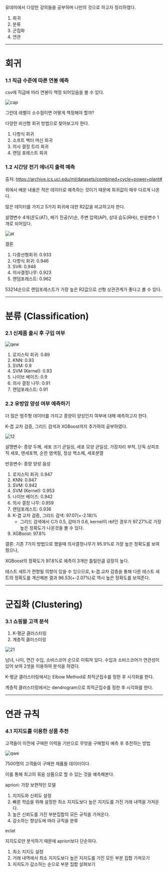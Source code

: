 유데미에서 다양한 강의들을 공부하며 나만의 것으로 하고자 정리하였다.
1. 회귀
2. 분류
3. 군집화
4. 연관 
*  *  *
# 회귀
### 1.1 직급 수준에 따른 연봉 예측


csv에 직급에 따라 연봉이 책정 되어있음을 볼 수 있다.


![cap](https://user-images.githubusercontent.com/118944645/206458197-e19a7486-5825-45d2-89d0-2b0cc38532a0.png)


그런데 레벨이 소수점이면 어떻게 책정해야 할까?


다양한 비선형 회귀 방법으로 찾아보고자 한다.


1. 다항식 회귀
2. 소프트 벡터 머신 회귀
3. 의사 결정 트리 회귀
4. 랜덤 포레스트 회귀


### 1.2 시간당 전기 에너지 출력 예측


출처: https://archive.ics.uci.edu/ml/datasets/combined+cycle+power+plant#


위에서 배운 내용은 적은 데이터로 예측하는 것이기 때문에 회귀값이 매우 다르게 나온다.


많은 데이터를 가지고 5가지 회귀에 대한 R2값을 비교하고자 한다.


설명변수 4개(온도(AT), 배기 진공(V)순, 주변 압력(AP), 상대 습도(RH)), 반응변수 1개로 되어있다.


![at](https://user-images.githubusercontent.com/118944645/206851085-8b0d06ba-d9c2-426b-a66c-737496b15184.png)


결론


1. 다중선형회귀: 0.933
2. 다항식 회귀: 0.946
3. SVR: 0.948
4. 의사결정나무: 0.923
5. 랜덤포레스트: 0.962


53214순으로 랜덤포레스트가 가장 높은 R2값으로 선형 상관관계가 좋다고 볼 수 있다.
* * *
# 분류 (Classification)
### 2.1 신제품 출시 후 구입 여부

![qew](https://user-images.githubusercontent.com/118944645/206909375-ee1b5928-d893-4106-8df9-a7756d408006.png)

1. 로지스틱 회귀: 0.89
2. KNN: 0.93
3. SVM: 0.9
4. SVM (Kernel): 0.93
5. 나이브 베이즈: 0.9
6. 의사 결정 나무: 0.91
7. 랜덤포레스트: 0.91

### 2.2 유방암 양성 여부 예측하기


더 많은 범주형 데이터를 가지고 종양이 양성인지 여부에 대해 예측하고자 한다.


K-겹 교차 검증, 그리드 검색과 XGBoost까지 추가하여 공부하였다.


![12](https://user-images.githubusercontent.com/118944645/206906681-de9ef36e-89c1-4e4d-9afc-fda96d83b2c2.png)


설명변수: 종양 두께, 세포 크기 균일성, 세포 모양 균일성, 가장자리 부착, 단독 상피조직 세포, 맨세포핵, 순한 염색질, 정상 핵소체, 세포분열


반응변수: 종양 양성 음성


1. 로지스틱 회귀: 0.947
2. KNN: 0.947
3. SVM: 0.942
4. SVM (Kernel): 0.953
5. 나이브 베이즈: 0.942
6. 의사 결정 나무: 0.959
7. 랜덤포레스트: 0.936
8. K-겹 교차 검증, 그리드 검색: 97.07(+-2.18)%
    - 그리드 검색에서 C가 0.5, 감마가 0.6, kernel이 rbf인 경우가 97.27%로 가장 높은 정확도가 나온것을 볼 수 있다.
9. XGBoost: 97.8%

결론: 기존 7가지 방법으로 했을때 의사결정나무가 95.9%로 가장 높은 정확도를 보여줬으나,

XGBoost의 정확도가 97.8%로 예측이 3개만 틀릴만큼 굉장히 높다.

테스트 세트가 편향될 의향이 있을 수 있으므로, k-겹 교차 검증을 통해 다른 테스트 세트의 정확도를 계산해본 결과 96.53(+-2.07%)로 역시 높은 정확도를 보여준다.
* * *
# 군집화 (Clustering)
### 3.1 쇼핑몰 고객 분석

1. K-평균 클러스터링
2. 계층적 클러스터링

![21](https://user-images.githubusercontent.com/118944645/207060686-d2a85540-c2fc-4abf-b210-17b82c2c2ce8.png)

남녀, 나이, 연간 수입, 소비스코어 순으로 이뤄져 있다. 수입과 소비스코어가 연관성이 있어 보여 2셋을 이용하여 분석을 하였다.

K-평균 클러스터링에서는 Elbow Method로 최적군집수를 정한 후 시각화를 한다.

계층적 클러스터링에서는 dendrogram으로 최적군집수를 정한 후 시각화를 한다.
* * *
# 연관 규칙
### 4.1 지지도를 이용한 상품 추천

고객들이 이전에 구매한 이력을 기반으로 무엇을 구매할지 예측 후 추천하는 방법

![qwe](https://user-images.githubusercontent.com/118944645/207594411-9b2034e8-231f-4896-92e6-7460b1fb1ea4.png)

7500명의 고객들이 구매한 제품들 데이터이다.

이를 통해 최고의 묶음 상품으로 할 수 있는 것을 예측해본다.

apriori: 가장 보편적인 모델

1. 지지도와 신뢰도 설정
2. 빠른 학습을 위해 설정한 최소 지지도보다 높은 지지도를 가진 거래 내역을 가져온다.
3. 높은 신뢰도를 가진 부분집합의 모든 규칙을 가져온다.
4. 감소하는 향상도에 따라 규칙을 분류

eclat

지지도로만 분석하기 때문에 apriori보다 단순하다.

1. 최소 지지도 설정
2. 거래 내역에서 최소 지지도보다 높은 지지도를 가진 모든 부분 집합 가져오기
3. 지지도가 감소하는 순으로 부분 집합 살펴보기
